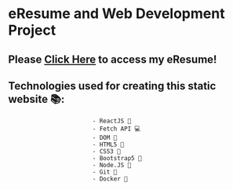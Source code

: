 # eResume and Web Development Project

## Please <a href="https://jmeza01.github.io/eResume/">Click Here</a> to access my eResume!
## Technologies used for creating this static website 📚: 
							- ReactJS 📝 
							- Fetch API 💻 
							- DOM 🔨
							- HTML5 📝 
							- CSS3 🎨 
							- Bootstrap5 🎨 
							- Node.JS 🔋 
							- Git 🚀
							- Docker 🐳
	 						
                  
